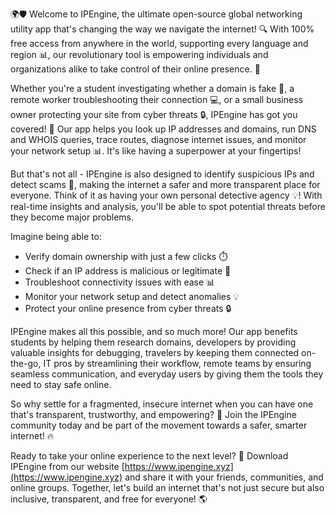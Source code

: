 🌍🛡️ Welcome to IPEngine, the ultimate open-source global networking utility app that's changing the way we navigate the internet! 🔍 With 100% free access from anywhere in the world, supporting every language and region 📊, our revolutionary tool is empowering individuals and organizations alike to take control of their online presence. 🚀

Whether you're a student investigating whether a domain is fake 🤔, a remote worker troubleshooting their connection 💻, or a small business owner protecting your site from cyber threats 🔒, IPEngine has got you covered! 👋 Our app helps you look up IP addresses and domains, run DNS and WHOIS queries, trace routes, diagnose internet issues, and monitor your network setup 📊. It's like having a superpower at your fingertips!

But that's not all - IPEngine is also designed to identify suspicious IPs and detect scams 👀, making the internet a safer and more transparent place for everyone. Think of it as having your own personal detective agency 💡! With real-time insights and analysis, you'll be able to spot potential threats before they become major problems.

Imagine being able to:

* Verify domain ownership with just a few clicks ⏱️
* Check if an IP address is malicious or legitimate 🔴
* Troubleshoot connectivity issues with ease 📊
* Monitor your network setup and detect anomalies 💡
* Protect your online presence from cyber threats 🔒

IPEngine makes all this possible, and so much more! Our app benefits students by helping them research domains, developers by providing valuable insights for debugging, travelers by keeping them connected on-the-go, IT pros by streamlining their workflow, remote teams by ensuring seamless communication, and everyday users by giving them the tools they need to stay safe online.

So why settle for a fragmented, insecure internet when you can have one that's transparent, trustworthy, and empowering? 🌟 Join the IPEngine community today and be part of the movement towards a safer, smarter internet! 🔥

Ready to take your online experience to the next level? 💪 Download IPEngine from our website [https://www.ipengine.xyz](https://www.ipengine.xyz) and share it with your friends, communities, and online groups. Together, let's build an internet that's not just secure but also inclusive, transparent, and free for everyone! 🌎
